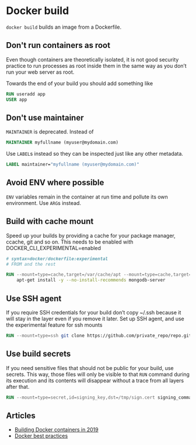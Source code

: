 # Docker build

`docker build` builds an image from a Dockerfile.

## Don't run containers as root

Even though containers are theoretically isolated, it is not good security practice to run processes as root inside them in the same way as you don’t run your web server as root.

Towards the end of your build you should add something like

```Dockerfile
RUN useradd app
USER app
```
## Don't use maintainer


`MAINTAINER` is deprecated. Instead of

```Dockerfile
MAINTAINER myfullname (myuser@mydomain.com)
```

Use `LABEL`s instead so they can be inspected just like any other metadata.

```Dockerfile
LABEL maintainer="myfullname (myuser@mydomain.com)"
```

## Avoid ENV where possible

`ENV` variables remain in the container at run time and pollute its own environment. Use `ARG`s instead.


## Build with cache mount

Speed up your builds by providing a cache for your package manager, ccache, git and so on. This needs to be enabled with DOCKER_CLI_EXPERIMENTAL=enabled

```Dockerfile
# syntax=docker/dockerfile:experimental
# FROM and the rest

RUN --mount=type=cache,target=/var/cache/apt --mount=type=cache,target=/var/lib/apt \
    apt-get install -y --no-install-recommends mongodb-server
```

## Use SSH agent

If you require SSH credentials for your build don’t copy ~/.ssh because it will stay in the layer even if you remove it later.
Set up SSH agent, and use the experimental feature for ssh mounts

```Dockerfile
RUN --mount=type=ssh git clone https://github.com/private_repo/repo.git
```

## Use build secrets

If you need sensitive files that should not be public for your build, use secrets. This way, those files will only be visible to that `RUN` command during its execution and its contents will disappear without a trace from all layers after that.

```Dockerfile
RUN --mount=type=secret,id=signing_key,dst=/tmp/sign.cert signing_command
```

## Articles

* [Building Docker containers in 2019](https://ownyourbits.com/2019/05/13/building-docker-containers-in-2019/)
* [Docker best practices](https://docs.docker.com/develop/develop-images/dockerfile_best-practices)


